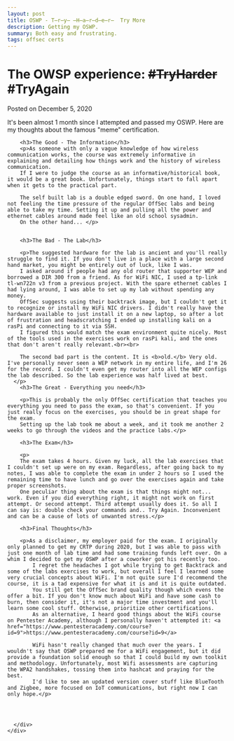 ```yaml
---
layout: post
title: OSWP - T̶r̶y̶ ̶H̶a̶r̶d̶e̶r̶  Try More
description: Getting my OSWP.
summary: Both easy and frustrating.
tags: offsec certs
---
```


<html>

<head>
</head>

<body>
  <div id="main">
    <div id="header">
    </div>
    <div id="site_content">
      <div id="content">
        <h1>The OWSP experience: <strike>#TryHarder</strike> #TryAgain</h1>
        <p>Posted on December 5, 2020 <br></p>
        <p>It's been almost 1 month since I attempted and passed my OSWP. Here are my thoughts about the famous "meme" certification.</p>
        

        <h3>The Good - The Information</h3>
        <p>As someone with only a vague knowledge of how wireless communication works, the course was extremely informative in explaining and detailing how things work and the history of wireless communication. 
        If I were to judge the course as an informative/historical book, it would be a great book. Unfortunately, things start to fall apart when it gets to the practical part.

        The self built lab is a double edged sword. On one hand, I loved not feeling the time pressure of the regular OffSec labs and being able to take my time. Setting it up and pulling all the power and ethernet cables around made feel like an old school sysadmin.
        On the other hand... </p>

         
        <h3>The Bad - The Lab</h3>

        <p>The suggested hardware for the lab is ancient and you'll really struggle to find it. If you don't live in a place with a large second hand market, you might be entirely out of luck, like I was. 
        I asked around if people had any old router that supporter WEP and borrowed a DIR 300 from a friend. As for WiFi NIC, I used a tp-link tl-wn722n v3 from a previous project. With the spare ethernet cables I had lying around, I was able to set up my lab without spending any money.
        OffSec suggests using their backtrack image, but I couldn't get it to recognize or install my WiFi NIC drivers. I didn't really have the hardware available to just install it on a new laptop, so after a lot of frustration and headscratching I ended up installing kali on a rasPi and connecting to it via SSH.
        I figured this would match the exam environment quite nicely. Most of the tools used in the exercises work on rasPi kali, and the ones that don't aren't really relevant.<br><br>

        The second bad part is the content. It is <b>old.</b> Very old. I've personally never seen a WEP network in my entire life, and I'm 26 for the record. I couldn't even get my router into all the WEP configs the lab described. So the lab experience was half lived at best.
      </p>
        <h3>The Great - Everything you need</h3>

        <p>This is probably the only OffSec certification that teaches you everything you need to pass the exam, so that's convenient. If you just really focus on the exercises, you should be in great shape for the exam.
        Setting up the lab took me about a week, and it took me another 2 weeks to go through the videos and the practice labs.</p>

        <h3>The Exam</h3>
        
        <p>
        The exam takes 4 hours. Given my luck, all the lab exercises that I couldn't set up were on my exam. Regardless, after going back to my notes, I was able to complete the exam in under 2 hours so I used the remaining time to have lunch and go over the exercises again and take proper screenshots.
        One peculiar thing about the exam is that things might not... work. Even if you did everything right, it might not work on first attempt. Or second attempt. Third attempt usually does it. So all I can say is: double check your commands and.. Try Again. Inconvenient and can be a cause of lots of unwanted stress.</p>

        <h3>Final Thoughts</h3>

        <p>As a disclaimer, my employer paid for the exam. I originally only planned to get my CRTP during 2020, but I was able to pass with just one month of lab time and had some training funds left over. On a whim I decided to get my OSWP after a coworker got his recently too. 
            I regret the headaches I got while trying to get Backtrack and some of the labs exercises to work, but overall I feel I learned some very crucial concepts about WiFi. I'm not quite sure I'd recommend the course, it is a tad expensive for what it is and it is quite outdated. 
            You still get the OffSec brand quality though which evens the offer a bit. If you don't know much about WiFi and have some cash to burn, then consider it, it's not a major time investment and you'll learn some cool stuff. Otherwise, prioritize other certifications. 
            As an alternative, I heard good things about the WiFi course on Pentester Academy, although I personally haven't attempted it: <a href="https://www.pentesteracademy.com/course?id=9">https://www.pentesteracademy.com/course?id=9</a>

            WiFi hasn't really changed that much over the years. I wouldn't say that OSWP prepared me for a WiFi engagement, but it did provide a foundation solid enough so that I could build my own toolkit and methodology. Unfortunately, most Wifi assessments are capturing the WPA2 handshakes, tossing them into hashcat and praying for the best.
            I'd like to see an updated version cover stuff like BlueTooth and Zigbee, more focused on IoT communications, but right now I can only hope.</p>
       



      </div>
    </div>

  </div>
</body>
</html>
